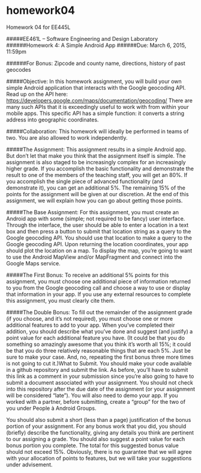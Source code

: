 ﻿# homework04
Homework 04 for EE445L

#####EE461L – Software Engineering and Design Laboratory
######Homework 4: A Simple Android App
######Due: March 6, 2015, 11:59pm

######For Bonus:
Zipcode and county name, directions, history of past geocodes

#####Objective: 
In  this  homework  assignment,  you  will  build  your  own simple  Android  application that interacts with the Google geocoding API. Read up on the API here:
https://developers.google.com/maps/documentation/geocoding/
There are many  such APIs  that it is exceedingly  useful  to work with from within your mobile apps. This  specific  API  has  a  simple  function:  it  converts  a  string  address  into  geographic coordinates.

#####Collaboration: 
This homework will ideally be performed in teams of two. You are also allowed to work independently.

#####The Assignment:
This assignment results in a simple Android app. But don’t let that make you think  that  the  assignment  itself  is simple.  The  assignment  is  also  staged  to  be  increasingly complex  for  an  increasingly  higher  grade.  If  you accomplish  the  basic  functionality  and demonstrate the result to one of the members of the teaching staff, you will get an 80%. If you accomplish  the  single  piece  of  advanced  functionality  (and  demonstrate  it),  you  can  get  an additional  5%.  The  remaining  15%  of  the  points  for  the  assignment  will  be  given  at  our discretion. At  the end of  this assignment, we will explain how you can go about getting  those points.

#####The  Base  Assignment: 
For  this  assignment,  you  must  create  an  Android  app  with  some (simple; not required to be fancy) user interface. Through the interface, the user should be able to enter a location in a text box and then press a button to submit that location string as a query to the Google geocoding API. You should use that location to make a query to the Google geocoding API. Upon  returning  the location  coordinates, your app  should  plot  the location on a map. To display the map, you’re going to want to use the Android MapView and/or MapFragment and connect into the Google Maps service.

#####The First Bonus:
To  receive an additional  5%  points  for  this assignment, you must  choose one  additional  piece  of  information  returned  to  you  from  the  Google  geocoding  call  and choose  a  way  to  use  or  display  that  information  in  your  app.  If  you  use  any  external resources to complete this assignment, you must clearly cite them.

#####The Double Bonus: 
To fill out the remainder of the assignment grade (if you choose, and it’s not required), you must choose one or more additional features to add to your app. When you’ve completed  their addition, you  should describe what you’ve done and  suggest  (and justify)  a  point  value  for  each  additional  feature  you  have.  (It  could  be  that  you  do something so amazingly awesome that you think it’s worth all 15%; it could be that you do three relatively reasonable things that are each 5%. Just be sure to make your case. And, no, repeating the first bonus three more times is not going to cut it.)What  to  Submit. You  should make your code available in a github  repository and  submit  the link. As before, you’ll have to submit this link as a comment in your submission since you’re also going  to  have  to  submit  a  document  associated  with  your  assignment. You  should  not  check into this repository after the due date of the assignment (or your assignment will be considered “late”). You will also need to demo your app. If you worked with a partner, before submitting, create a “group” for the two of you under People à Android Groups.
  
You should  also  submit  a  short  (less  than  a  page)  justification  of  the  bonus  portion  of  your assignment.  For any  bonus work  that  you  did,  you  should  (briefly)  describe  the  functionality, giving any details you  think are pertinent  to our assigning a grade. You  should also  suggest a point  value  for  each  bonus  portion  you  complete.  The  total  for  this  suggested  bonus  value should not exceed 15%. Obviously, there is no guarantee that we will agree with your allocation of points to features, but we will take your suggestions under advisement.
